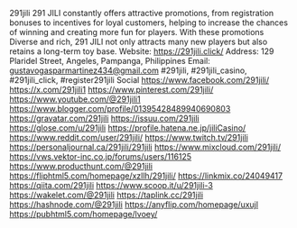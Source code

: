 291jili
291 JILI constantly offers attractive promotions, from registration bonuses to incentives for loyal customers, helping to increase the chances of winning and creating more fun for players. With these promotions Diverse and rich, 291 JILI not only attracts many new players but also retains a long-term toy base.
Website: https://291jili.click/
Address: 129 Plaridel Street, Angeles, Pampanga, Philippines
Email: gustavogasparmartinez434@gmail.com
#291jili, #291jili_casino, #291jili_click, #register291jili
Social
https://www.facebook.com/291jili/
https://x.com/291jili1 
https://www.pinterest.com/291jili/ 
https://www.youtube.com/@291jili1 
https://www.blogger.com/profile/01395428489940690803 
https://gravatar.com/291jili 
https://issuu.com/291jili 
https://glose.com/u/291jili 
https://profile.hatena.ne.jp/jiliCasino/ 
https://www.reddit.com/user/291jili/ 
https://www.twitch.tv/291jili 
https://personaljournal.ca/291jili/291jili 
https://www.mixcloud.com/291jili/
https://vws.vektor-inc.co.jp/forums/users/116125
https://www.producthunt.com/@291jili
https://fliphtml5.com/homepage/xzllh/291jili/
https://linkmix.co/24049417
https://qiita.com/291jili
https://www.scoop.it/u/291jili-3
https://wakelet.com/@291jili
https://taplink.cc/291jili
https://hashnode.com/@291jili
https://anyflip.com/homepage/uxujl
https://pubhtml5.com/homepage/lvoey/







